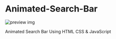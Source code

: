 # Animated-Search-Bar

![preview img](/https://github.com/brianondemand/Animated-Search-Bar/blob/main/animated-search-bar/preview.png)

Animated Search Bar Using HTML CSS &amp; JavaScript
